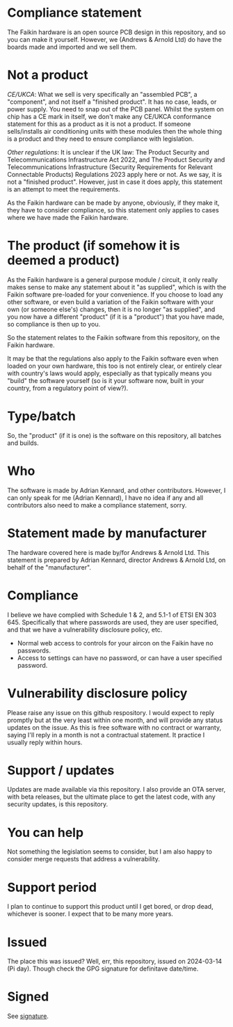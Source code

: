 
# Compliance statement

The Faikin hardware is an open source PCB design in this repository, and so you can make it yourself. However, we (Andrews & Arnold Ltd) do have the boards made and imported and we sell them.

# Not a product

*CE/UKCA*: What we sell is very specifically an "assembled PCB", a "component", and not itself a "finished product". It has no case, leads, or power supply. You need to snap out of the PCB panel. Whilst the system on chip has a CE mark in itself, we don't make any CE/UKCA conformance statement for this as a product as it is not a product. If someone sells/installs air conditioning units with these modules then the whole thing is a product and they need to ensure compliance with legislation.

*Other regulations*: It is unclear if the UK law: The Product Security and Telecommunications Infrastructure Act 2022, and  The Product Security and Telecommunications Infrastructure (Security Requirements for Relevant Connectable Products) Regulations 2023 apply here or not. As we say, it is not a "finished product". However, just in case it does apply, this statement is an attempt to meet the requirements.

As the Faikin hardware can be made by anyone, obviously, if they make it, they have to consider compliance, so this statement only applies to cases where we have made the Faikin hardware.

# The product (if somehow it is deemed a product)

As the Faikin hardware is a general purpose module / circuit, it only really makes sense to make any statement about it "as supplied", which is with the Faikin software pre-loaded for your convenience. If you choose to load any other software, or even build a variation of the Faikin software with your own (or someone else's) changes, then it is no longer "as supplied", and you now have a different "product" (if it is a "product") that you have made, so compliance is then up to you.

So the statement relates to the Faikin software from this repository, on the Faikin hardware.

It may be that the regulations also apply to the Faikin software even when loaded on your own hardware, this too is not entirely clear, or entirely clear with country's laws would apply, especially as that typically means you "build" the software yourself (so is it your software now, built in your country, from a regulatory point of view?).

# Type/batch

So, the "product" (if it is one) is the software on this repository, all batches and builds.

# Who

The software is made by Adrian Kennard, and other contributors. However, I can only speak for me (Adrian Kennard), I have no idea if any and all contributors also need to make a compliance statement, sorry.

# Statement made by manufacturer

The hardware covered here is made by/for Andrews & Arnold Ltd. This statement is prepared by Adrian Kennard, director Andrews & Arnold Ltd, on behalf of the "manufacturer".

# Compliance

I believe we have complied with Schedule 1 & 2, and 5.1-1 of ETSI EN 303 645. Specifically that where passwords are used, they are user specified, and that we have a vulnerability disclosure policy, etc.

- Normal web access to controls for your aircon on the Faikin have no passwords.
- Access to settings can have no password, or can have a user specified password.

# Vulnerability disclosure policy

Please raise any issue on this github respository. I would expect to reply promptly but at the very least within one month, and will provide any status updates on the issue. As this is free software with no contract or warranty, saying I'll reply in a month is not a contractual statement. It practice I usually reply within hours.

# Support / updates

Updates are made available via this repository. I also provide an OTA server, with beta releases, but the ultimate place to get the latest code, with any security updates, is this repository.

# You can help

Not something the legislation seems to consider, but I am also happy to consider merge requests that address a vulnerability.

# Support period

I plan to continue to support this product until I get bored, or drop dead, whichever is sooner. I expect that to be many more years.

# Issued

The place this was issued? Well, err, this repository, issued on 2024-03-14 (Pi day). Though check the GPG signature for definitave date/time.

# Signed

See [signature](DoC.md.asc).
